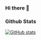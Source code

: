 ### Hi there 👋

### Github Stats
[![GitHub stats](https://github-readme-stats.vercel.app/api?username=qxsugar&count_private=true&show_icons=true&theme=onedark)](https://github.com/anuraghazra/github-readme-stats)

<!-- ### Top Langs
[![Top Langs](https://github-readme-stats.vercel.app/api/top-langs/?username=qxsugar&count_private=true&show_icons=true&theme=onedark)](https://github.com/anuraghazra/github-readme-stats) -->
